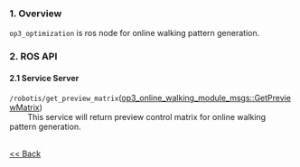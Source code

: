 ### 1. Overview  
`op3_optimization` is ros node for online walking pattern generation.  

### 2. ROS API
#### 2.1 Service Server  
`/robotis/get_preview_matrix`([op3_online_walking_module_msgs::GetPreviewMatrix])  
&emsp;&emsp; This service will return preview control matrix for online walking pattern generation.  

<br>[&lt;&lt; Back](ROBOTIS-OP3.md)

[op3_online_walking_module_msgs::GetPreviewMatrix]:(https://github.com/ROBOTIS-GIT/ROBOTIS-Documents/wiki/op3_GetPreviewMatrix.srv)
